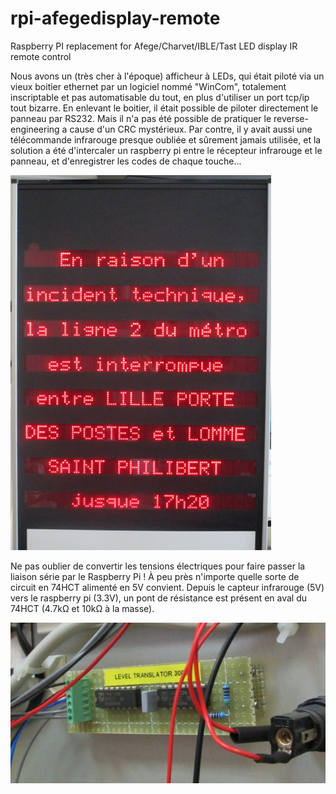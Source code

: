 # rpi-afegedisplay-remote
Raspberry PI replacement for Afege/Charvet/IBLE/Tast LED display IR remote control

Nous avons un (très cher à l'époque) afficheur à LEDs, qui était piloté via un vieux boitier ethernet par un logiciel nommé "WinCom", totalement inscriptable et pas automatisable du tout, en plus d'utiliser un port tcp/ip tout bizarre. En enlevant le boitier, il était possible de piloter directement le panneau par RS232. Mais il n'a pas été possible de pratiquer le reverse-engineering a cause d'un CRC mystérieux. Par contre, il y avait aussi une télécommande infrarouge presque oubliée et sûrement jamais utilisée, et la solution a été d'intercaler un raspberry pi entre le récepteur infrarouge et le panneau, et d'enregistrer les codes de chaque touche...

![Afficheur Afege avec une panne de métro](media/panne-metro.jpg)

Ne pas oublier de convertir les tensions électriques pour faire passer la liaison série par le Raspberry Pi ! À peu près n'importe quelle sorte de circuit en 74HCT alimenté en 5V convient. Depuis le capteur infrarouge (5V) vers le raspberry pi (3.3V), un pont de résistance est présent en aval du 74HCT (4.7kΩ et 10kΩ à la masse).

![Voltage Translator 2000](media/voltage-level-translation.jpg)
